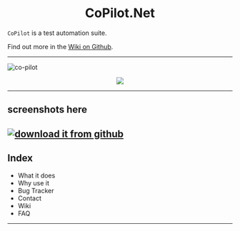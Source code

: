 <h1 align="center">CoPilot.Net</h1>

`CoPilot` is a test automation suite.

Find out more in the [Wiki on Github](../../wiki).

---
![co-pilot](https://user-images.githubusercontent.com/28795922/183652390-872da29f-162a-4d62-ba6e-c8624215ef57.png)

<div style="text-align:center"><img src="https://github.com/waldyr/Sublime-Installer/blob/master/sublime_text.png"/></div>

---
screenshots here
---
[![download it from github](https://user-images.githubusercontent.com/28795922/183650250-e1704138-8697-47fb-8584-5f9b0db5caae.jpg)](../../releases)
---
## Index
  
- What it does
- Why use it
- Bug Tracker
- Contact
- Wiki
- FAQ
---  
  
